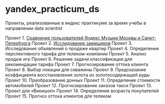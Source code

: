 # yandex_practicum_ds
 Проекты, реализованные в яндекс практикуме за время учебы в направлении data scientist

Проект 1. [Сравнение пользователей Яндекс Музыки Москвы и Санкт-Петербурга](https://github.com/seventeenjoker/yandex_practicum_ds/tree/main/01.%20User%20comparison)
Проект 2. [Исследование заемщиков](https://github.com/seventeenjoker/yandex_practicum_ds/tree/main/02.%20Borrower%20research)
Проект 3. Исследование объявлений о продаже квартир
Проект 4. Определение перспективного тарифа для телеком-компании
Проект 5. Анализ продаж игр
Проект 6. Решение задачи классификации для рекомендации тарифа
Проект 7. Прогнозирование оттока клиента
Проект 8. Выбор локации для скважины
Проект 9. Предсказание коэффициента восстановления золота из золотосодержащей руды
Проект 10. Преобразование донных
Проект 11. Определение стоимости автомобилей
Проект 12. Прогнозирование заказов такси
Проект 13. Проект для «Викишоп»
Проект 14. Определение возраста покупателей
Проект 15. Прогноз оттока клиентов для телеком

